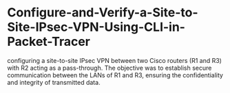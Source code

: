 # Configure-and-Verify-a-Site-to-Site-IPsec-VPN-Using-CLI-in-Packet-Tracer
configuring a site-to-site IPsec VPN between two Cisco routers (R1 and R3) with R2 acting as a pass-through. The objective was to establish secure communication between the LANs of R1 and R3, ensuring the confidentiality and integrity of transmitted data.
